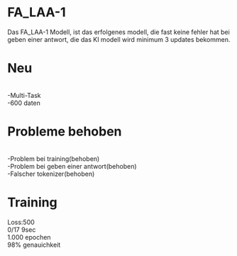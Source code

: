 # FA_LAA-1
Das FA_LAA-1 Modell, ist das erfolgenes modell, die fast keine fehler hat bei geben einer antwort, die das KI modell wird minimum 3 updates bekommen.
<h1>Neu</h1>
<br>
-Multi-Task
<br>
-600 daten
<br>
<h1>Probleme behoben</h1>
<br>
-Problem bei training(behoben)
<br>
-Problem bei geben einer antwort(behoben)
<br>
-Falscher tokenizer(behoben)
<h1>Training</h1>
Loss:500
<br>
0/17 9sec
<br>
1.000 epochen
<br>
98% genauichkeit
